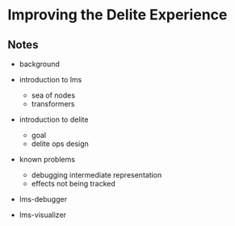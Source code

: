 # Improving the Delite Experience 

## Notes

- background

- introduction to lms
    - sea of nodes
    - transformers
- introduction to delite
    - goal 
    - delite ops design
- known problems
    - debugging intermediate representation
    - effects not being tracked

- lms-debugger
- lms-visualizer
